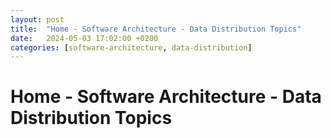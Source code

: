 ```yaml
---
layout: post
title:  "Home - Software Architecture - Data Distribution Topics"
date:   2024-05-03 17:02:00 +0200
categories: [software-architecture, data-distribution]
---
```


# Home - Software Architecture - Data Distribution Topics